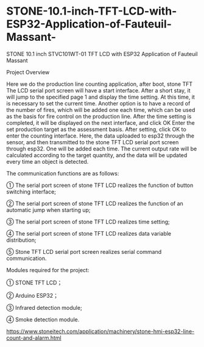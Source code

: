 # STONE-10.1-inch-TFT-LCD-with-ESP32-Application-of-Fauteuil-Massant-
STONE 10.1 inch STVC101WT-01 TFT LCD with ESP32 Application of Fauteuil Massant 

Project Overview
 

Here we do the production line counting application, after boot, stone TFT The LCD serial port screen will have a start interface. After a short stay, it will jump to the specified page 1 and display the time setting. At this time, it is necessary to set the current time. Another option is to have a record of the number of fires, which will be added one each time, which can be used as the basis for fire control on the production line. After the time setting is completed, it will be displayed on the next interface, and click OK Enter the set production target as the assessment basis. After setting, click OK to enter the counting interface. Here, the data uploaded to esp32 through the sensor, and then transmitted to the stone TFT LCD serial port screen through esp32. One will be added each time. The current output rate will be calculated according to the target quantity, and the data will be updated every time an object is detected.

 

The communication functions are as follows:

 

① The serial port screen of stone TFT LCD realizes the function of button switching interface;

② The serial port screen of stone TFT LCD realizes the function of an automatic jump when starting up;

③ The serial port screen of stone TFT LCD realizes time setting;

④ The serial port screen of stone TFT LCD realizes data variable distribution;

⑤ Stone TFT LCD serial port screen realizes serial command communication.

 
Modules required for the project:


① STONE TFT LCD；

② Arduino ESP32；

③ Infrared detection module;

④ Smoke detection module.


https://www.stoneitech.com/application/machinery/stone-hmi-esp32-line-count-and-alarm.html
